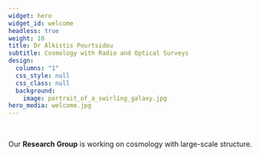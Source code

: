 ```yaml
---
widget: hero
widget_id: welcome
headless: true
weight: 10
title: Dr Alkistis Pourtsidou
subtitle: Cosmology with Radio and Optical Surveys
design:
  columns: "1"
  css_style: null
  css_class: null
  background:
    image: portrait_of_a_swirling_galaxy.jpg
hero_media: welcome.jpg
---
```

<br>

Our **Research Group** is working on cosmology with large-scale structure.